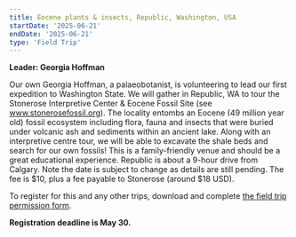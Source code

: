 ```yaml
---
title: Eocene plants & insects, Republic, Washington, USA
startDate: '2025-06-21'
endDate: '2025-06-21'
type: 'Field Trip'
---
```


**Leader: Georgia Hoffman**

Our own Georgia Hoffman, a palaeobotanist,
is volunteering to lead our first expedition to
Washington State. We will gather in Republic, WA
to tour the Stonerose Interpretive Center & Eocene
Fossil Site (see www.stonerosefossil.org). The locality entombs an Eocene (49 million year old) fossil ecosystem including flora, fauna and insects that
were buried under volcanic ash and sediments within
an ancient lake. Along with an interpretive centre
tour, we will be able to excavate the shale beds and
search for our own fossils! This is a family-friendly
venue and should be a great educational experience.
Republic is about a 9-hour drive from Calgary. Note
the date is subject to change as details are still pending. The fee is $10, plus a fee payable to Stonerose
(around $18 USD).

To register for this and any other trips, download and complete [the field trip permission form](/fieldTrips/2025/APSFieldTripsForm2025.pdf).

**Registration deadline is May 30.**
